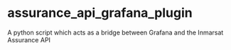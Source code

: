 # assurance_api_grafana_plugin
A python script which acts as a bridge between Grafana and the Inmarsat Assurance API
